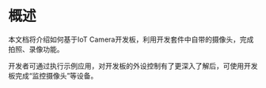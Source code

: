 # 概述<a name="ZH-CN_TOPIC_0000001055366100"></a>

本文档将介绍如何基于IoT Camera开发板，利用开发套件中自带的摄像头，完成拍照、录像功能。

开发者可通过执行示例应用，对开发板的外设控制有了更深入了解后，可使用开发板完成“监控摄像头”等设备。


